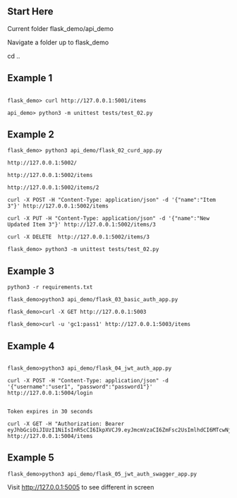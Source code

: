 ## Start Here

Current folder flask_demo/api_demo

Navigate a folder up to flask_demo

cd .. 

## Example 1

```flask_demo> python3 api_demo/flask_01_simple_app.py

flask_demo> curl http://127.0.0.1:5001/items

api_demo> python3 -m unittest tests/test_02.py
```

## Example 2

```
flask_demo> python3 api_demo/flask_02_curd_app.py

http://127.0.0.1:5002/

http://127.0.0.1:5002/items

http://127.0.0.1:5002/items/2

curl -X POST -H "Content-Type: application/json" -d '{"name":"Item 3"}' http://127.0.0.1:5002/items

curl -X PUT -H "Content-Type: application/json" -d '{"name":"New Updated Item 3"}' http://127.0.0.1:5002/items/3

curl -X DELETE  http://127.0.0.1:5002/items/3

flask_demo> python3 -m unittest tests/test_02.py

```


## Example 3

```
python3 -r requirements.txt

flask_demo>python3 api_demo/flask_03_basic_auth_app.py

flask_demo>curl -X GET http://127.0.0.1:5003

flask_demo>curl -u 'gc1:pass1' http://127.0.0.1:5003/items

```

## Example 4

```

flask_demo>python3 api_demo/flask_04_jwt_auth_app.py

curl -X POST -H "Content-Type: application/json" -d '{"username":"user1", "password":"password1"}' http://127.0.0.1:5004/login


Token expires in 30 seconds

curl -X GET -H "Authorization: Bearer eyJhbGciOiJIUzI1NiIsInR5cCI6IkpXVCJ9.eyJmcmVzaCI6ZmFsc2UsImlhdCI6MTcwNjU1NzkwMywianRpIjoiOTA3ZjAxYjYtMjJjNy00NTE0LWJhMmItNWY2MWU2ZmEzN2QxIiwidHlwZSI6ImFjY2VzcyIsInN1YiI6InVzZXIxIiwibmJmIjoxNzA2NTU3OTAzLCJjc3JmIjoiN2E3M2VmODUtOGQwOC00MjliLWIwYTgtMTRmMzc0Y2VhY2Y2IiwiZXhwIjoxNzA2NTU3OTMzfQ.ZOav8uBkvjsHLjU3VxPEA6z9uMOVjREsKkuI5gLGOno" http://127.0.0.1:5004/items

```

## Example 5

```
flask_demo>python3 api_demo/flask_05_jwt_auth_swagger_app.py
```

Visit http://127.0.0.1:5005 to see different in screen



